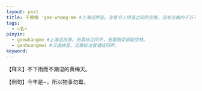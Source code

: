 ```yaml
---
layout: post
title: 干黄梅 'goe·whang·me #上海话拼音。注意书上拼音之间的空格，没有空格的千万不要空格，该空的地方一定要空格。注意每个气口前是否存在单引号（'），如果有单引号一定要在英文状态下输入。
tags:
  - <名>
pinyin: 
  - goewhangme #上海话拼音。无需标注阴平，无需因变调留空格。 
  - ganhuangmei #汉语拼音。无需标注普通话四声。
keyword: 
---
```


【释义】不下雨而不潮湿的黄梅天。             
                                
【例句】今年是~，所以物事勿霉。              
           